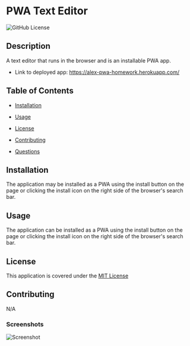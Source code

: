# PWA Text Editor

![GitHub License](https://img.shields.io/badge/License-MIT-green)

## Description
A text editor that runs in the browser and is an installable PWA app.

- Link to deployed app: https://alex-pwa-homework.herokuapp.com/

## Table of Contents

- [Installation](#installation)

- [Usage](#usage)

- [License](#license)

- [Contributing](#contributing)

- [Questions](#Questions)

## Installation

The application may be installed as a PWA using the install button on the page or clicking the install icon on the right side of the browser's search bar.

## Usage

The application can be installed as a PWA using the install button on the page or clicking the install icon on the right side of the browser's search bar. 

## License

 This application is covered under the [MIT License](LICENSE)

## Contributing

N/A

### Screenshots
![Screenshot]()
